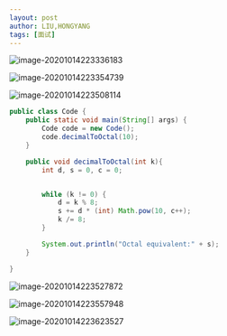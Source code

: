 ```yaml
---
layout: post
author: LIU,HONGYANG
tags: [面试]
---
```




![image-20201014223336183](https://tva1.sinaimg.cn/large/007S8ZIlgy1gjp8jk62ypj30lk0s6n1i.jpg)





![image-20201014223354739](https://tva1.sinaimg.cn/large/007S8ZIlgy1gjp8jvb1w9j30ro0kaq78.jpg)





![image-20201014223508114](https://tva1.sinaimg.cn/large/007S8ZIlgy1gjp8l55tsnj310k03a0t1.jpg)

```java
public class Code {
    public static void main(String[] args) {
        Code code = new Code();
        code.decimalToOctal(10);
    }

    public void decimalToOctal(int k){
        int d, s = 0, c = 0;


        while (k != 0) {
            d = k % 8;
            s += d * (int) Math.pow(10, c++);
            k /= 8;
        }

        System.out.println("Octal equivalent:" + s);
    }

}
```



![image-20201014223527872](https://tva1.sinaimg.cn/large/007S8ZIlgy1gjp8on9lngj310i08aq4l.jpg)





![image-20201014223557948](https://tva1.sinaimg.cn/large/007S8ZIlgy1gjp8m0imamj312g092gmz.jpg)







![image-20201014223623527](https://tva1.sinaimg.cn/large/007S8ZIlgy1gjp8mgfiv5j30zw07wwg0.jpg)

